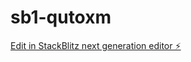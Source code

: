 # sb1-qutoxm

[Edit in StackBlitz next generation editor ⚡️](https://stackblitz.com/~/github.com/cry999/sb1-qutoxm)